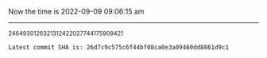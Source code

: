 Now the time is 2022-09-09 09:06:15 am

---

<small>2464930126321312422027744175909421</small>

```txt
Latest commit SHA is: 26d7c9c575c6f44bf08ca0e3a09460dd8861d9c1
```
